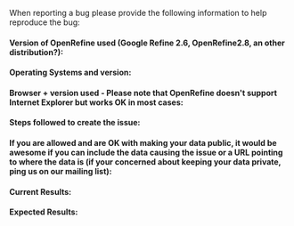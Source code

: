When reporting a bug please provide the following information to help reproduce the bug:

#### Version of OpenRefine used (Google Refine 2.6, OpenRefine2.8, an other distribution?):


#### Operating Systems and version:


#### Browser + version used - Please note that OpenRefine doesn't support Internet Explorer but works OK in most cases:


#### Steps followed to create the issue:


#### If you are allowed and are OK with making your data public, it would be awesome if you can include the data causing the issue or a URL pointing to where the data is (if your concerned about keeping your data private, ping us on our mailing list):


#### Current Results:


#### Expected Results:

